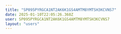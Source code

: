 ```yaml
---
title: "SP095PYRGCA1NT2AK6K1GS4AMTM8YMTSH3KCVNS7"
date: 2025-01-10T22:05:26.368Z
user: SP095PYRGCA1NT2AK6K1GS4AMTM8YMTSH3KCVNS7
layout: "users"
---
```

    